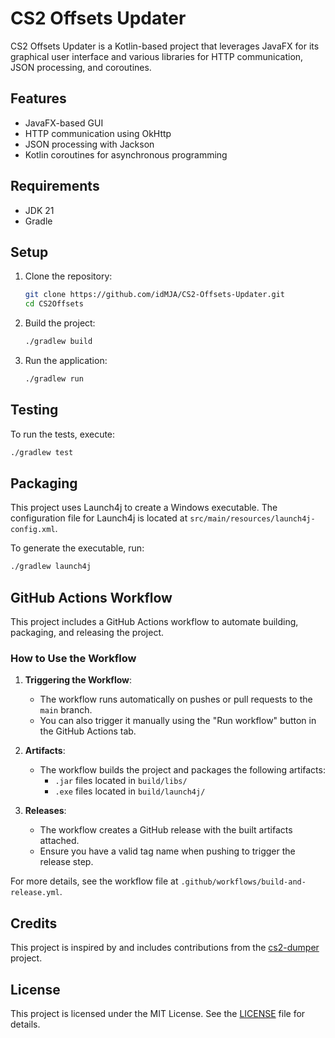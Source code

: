 # CS2 Offsets Updater

CS2 Offsets Updater is a Kotlin-based project that leverages JavaFX for its graphical user interface and various libraries for HTTP communication, JSON processing, and coroutines.

## Features
- JavaFX-based GUI
- HTTP communication using OkHttp
- JSON processing with Jackson
- Kotlin coroutines for asynchronous programming

## Requirements
- JDK 21
- Gradle

## Setup

1. Clone the repository:
   ```bash
   git clone https://github.com/idMJA/CS2-Offsets-Updater.git
   cd CS2Offsets
   ```

2. Build the project:
   ```bash
   ./gradlew build
   ```

3. Run the application:
   ```bash
   ./gradlew run
   ```

## Testing
To run the tests, execute:
```bash
./gradlew test
```

## Packaging
This project uses Launch4j to create a Windows executable. The configuration file for Launch4j is located at `src/main/resources/launch4j-config.xml`.

To generate the executable, run:
```bash
./gradlew launch4j
```

## GitHub Actions Workflow

This project includes a GitHub Actions workflow to automate building, packaging, and releasing the project.

### How to Use the Workflow

1. **Triggering the Workflow**:
   - The workflow runs automatically on pushes or pull requests to the `main` branch.
   - You can also trigger it manually using the "Run workflow" button in the GitHub Actions tab.

2. **Artifacts**:
   - The workflow builds the project and packages the following artifacts:
     - `.jar` files located in `build/libs/`
     - `.exe` files located in `build/launch4j/`

3. **Releases**:
   - The workflow creates a GitHub release with the built artifacts attached.
   - Ensure you have a valid tag name when pushing to trigger the release step.

For more details, see the workflow file at `.github/workflows/build-and-release.yml`.

## Credits

This project is inspired by and includes contributions from the [cs2-dumper](https://github.com/a2x/cs2-dumper) project.

## License
This project is licensed under the MIT License. See the [LICENSE](LICENSE) file for details.
